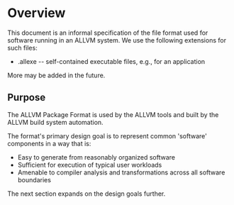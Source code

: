 # Overview

This document is an informal specification of the file format
used for software running in an ALLVM system.
We use the following extensions for such files:

- .allexe -- self-contained executable files, e.g., for an application

More may be added in the future.

## Purpose

The ALLVM Package Format is used by the ALLVM tools and
built by the ALLVM build system automation.

The format's primary design goal is to represent common
'software' components in a way that is:

- Easy to generate from reasonably organized software
- Sufficient for execution of typical user workloads
- Amenable to compiler analysis and transformations across all software
  boundaries

The next section expands on the design goals further.

